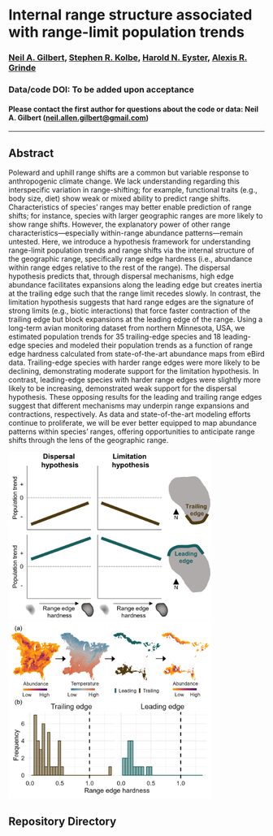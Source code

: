 # Internal range structure associated with range-limit population trends

### [Neil A. Gilbert](https://gilbertecology.com), [Stephen R. Kolbe](https://nrri.umn.edu/faculty-staff/steve-kolbe-ms), [Harold N. Eyster](https://eyster.com/), [Alexis R. Grinde](https://nrri.umn.edu/faculty-staff/alexis-grinde-phd)

### Data/code DOI: To be added upon acceptance

#### Please contact the first author for questions about the code or data: Neil A. Gilbert (neil.allen.gilbert@gmail.com)
__________________________________________________________________________________________________________________________________________

## Abstract
Poleward and uphill range shifts are a common but variable response to anthropogenic climate change. We lack understanding regarding this interspecific variation in range-shifting; for example, functional traits (e.g., body size, diet) show weak or mixed ability to predict range shifts. Characteristics of species’ ranges may better enable prediction of range shifts; for instance, species with larger geographic ranges are more likely to show range shifts. However, the explanatory power of other range characteristics—especially within-range abundance patterns—remain untested. Here, we introduce a hypothesis framework for understanding range-limit population trends and range shifts via the internal structure of the geographic range, specifically range edge hardness (i.e., abundance within range edges relative to the rest of the range). The dispersal hypothesis predicts that, through dispersal mechanisms, high edge abundance facilitates expansions along the leading edge but creates inertia at the trailing edge such that the range limit recedes slowly. In contrast, the limitation hypothesis suggests that hard range edges are the signature of strong limits (e.g., biotic interactions) that force faster contraction of the trailing edge but block expansions at the leading edge of the range. Using a long-term avian monitoring dataset from northern Minnesota, USA, we estimated population trends for 35 trailing-edge species and 18 leading-edge species and modeled their population trends as a function of range edge hardness calculated from state-of-the-art abundance maps from eBird data. Trailing-edge species with harder range edges were more likely to be declining, demonstrating moderate support for the limitation hypothesis. In contrast, leading-edge species with harder range edges were slightly more likely to be increasing, demonstrated weak support for the dispersal hypothesis. These opposing results for the leading and trailing range edges suggest that different mechanisms may underpin range expansions and contractions, respectively. As data and state-of-the-art modeling efforts continue to proliferate, we will be ever better equipped to map abundance patterns within species’ ranges, offering opportunities to anticipate range shifts through the lens of the geographic range. 

 <img src="https://github.com/n-a-gilbert/range_edges/blob/main/figures/figure_01.png" width="400" /> <img src="https://github.com/n-a-gilbert/range_edges/blob/main/figures/figure_02.png" width="400" />

## Repository Directory
